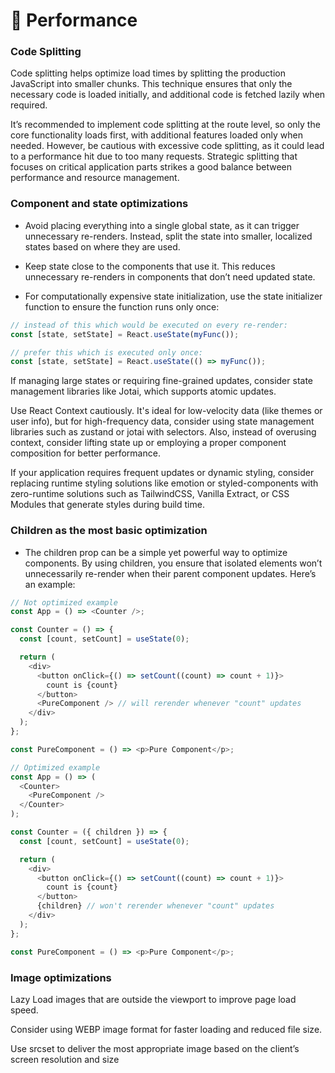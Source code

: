 # 🚄 Performance

### Code Splitting

Code splitting helps optimize load times by splitting the production JavaScript into smaller chunks. This technique ensures that only the necessary code is loaded initially, and additional code is fetched lazily when required.

It’s recommended to implement code splitting at the route level, so only the core functionality loads first, with additional features loaded only when needed. However, be cautious with excessive code splitting, as it could lead to a performance hit due to too many requests. Strategic splitting that focuses on critical application parts strikes a good balance between performance and resource management.


### Component and state optimizations

- Avoid placing everything into a single global state, as it can trigger unnecessary re-renders. Instead, split the state into smaller, localized states based on where they are used.

- Keep state close to the components that use it. This reduces unnecessary re-renders in components that don’t need updated state.

- For computationally expensive state initialization, use the state initializer function to ensure the function runs only once:

```javascript
// instead of this which would be executed on every re-render:
const [state, setState] = React.useState(myFunc());

// prefer this which is executed only once:
const [state, setState] = React.useState(() => myFunc());
```

If managing large states or requiring fine-grained updates, consider state management libraries like Jotai, which supports atomic updates.

Use React Context cautiously. It's ideal for low-velocity data (like themes or user info), but for high-frequency data, consider using state management libraries such as zustand or jotai with selectors. Also, instead of overusing context, consider lifting state up or employing a proper component composition for better performance.

If your application requires frequent updates or dynamic styling, consider replacing runtime styling solutions like emotion or styled-components with zero-runtime solutions such as TailwindCSS, Vanilla Extract, or CSS Modules that generate styles during build time.

### Children as the most basic optimization

- The children prop can be a simple yet powerful way to optimize components. By using children, you ensure that isolated elements won’t unnecessarily re-render when their parent component updates. Here’s an example:

```javascript
// Not optimized example
const App = () => <Counter />;

const Counter = () => {
  const [count, setCount] = useState(0);

  return (
    <div>
      <button onClick={() => setCount((count) => count + 1)}>
        count is {count}
      </button>
      <PureComponent /> // will rerender whenever "count" updates
    </div>
  );
};

const PureComponent = () => <p>Pure Component</p>;

// Optimized example
const App = () => (
  <Counter>
    <PureComponent />
  </Counter>
);

const Counter = ({ children }) => {
  const [count, setCount] = useState(0);

  return (
    <div>
      <button onClick={() => setCount((count) => count + 1)}>
        count is {count}
      </button>
      {children} // won't rerender whenever "count" updates
    </div>
  );
};

const PureComponent = () => <p>Pure Component</p>;
```

### Image optimizations

Lazy Load images that are outside the viewport to improve page load speed.

Consider using WEBP image format for faster loading and reduced file size.

Use srcset to deliver the most appropriate image based on the client’s screen resolution and size
